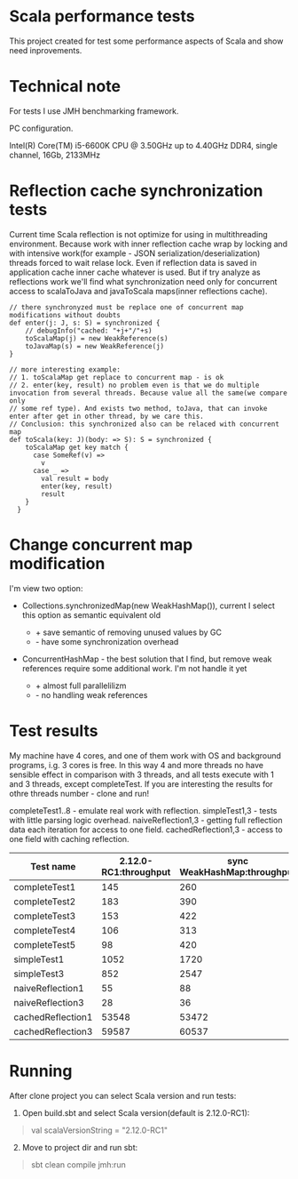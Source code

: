 # Scala performance tests
This project created for test some performance aspects of Scala and show need inprovements. 

# Technical note
For tests I use JMH benchmarking framework.  

PC configuration.

Intel(R) Core(TM) i5-6600K CPU @ 3.50GHz up to 4.40GHz
DDR4, single channel, 16Gb, 2133MHz

# Reflection cache synchronization tests
Current time Scala reflection is not optimize for using in multithreading environment. Because work with inner reflection cache wrap by
locking and with intensive work(for example - JSON serialization/deserialization) threads forced to wait relase lock. Even if reflection 
data is saved in application cache inner cache whatever is used. But if try analyze as reflections work we'll find what synchronization 
need only for concurrent access to scalaToJava and javaToScala maps(inner reflections cache).


```
// there synchronyzed must be replace one of concurrent map modifications without doubts
def enter(j: J, s: S) = synchronized {
    // debugInfo("cached: "+j+"/"+s)
    toScalaMap(j) = new WeakReference(s)
    toJavaMap(s) = new WeakReference(j)
}
```


```
// more interesting example: 
// 1. toScalaMap get replace to concurrent map - is ok
// 2. enter(key, result) no problem even is that we do multiple invocation from several threads. Because value all the same(we compare only
// some ref type). And exists two method, toJava, that can invoke enter after get in other thread, by we care this.
// Conclusion: this synchronized also can be relaced with concurrent map
def toScala(key: J)(body: => S): S = synchronized {
    toScalaMap get key match {
      case SomeRef(v) =>
        v
      case _ =>
        val result = body
        enter(key, result)
        result
    }
  }
```
  
  # Change concurrent map modification
  
  I'm view two option:
   - Collections.synchronizedMap(new WeakHashMap()), current I select this option as semantic equivalent old
     + \+ save semantic of removing unused values by GC
     - \- have some synchronization overhead
     
   - ConcurrentHashMap - the best solution that I find, but remove weak references require some additional work. I'm not handle it yet
     + \+ almost full parallelilizm
     - \- no handling weak references
     
 # Test results
 
  My machine have 4 cores, and one of them work with OS and background programs, i.g. 3 cores is free. In this way 4 and more threads no have sensible effect in comparison with 3 threads, and all tests execute with 1 and 3 threads, except completeTest. If you are interesting the results for othre threads number - clone and run! 
 
 completeTest1..8 - emulate real work with reflection.
 simpleTest1,3 - tests with little parsing logic overhead.
 naiveReflection1,3 - getting full reflection data each iteration for access to one field.
 cachedReflection1,3 - access to one field with caching reflection.

| Test name         | 2.12.0-RC1:throughput | sync WeakHashMap:throughput | ConcurrentHashMap:throughput | threads | Unit   |
|-------------------|-----------------------|-----------------------------|------------------------------|---------|--------|
| completeTest1     | 145                   | 260                         | 274                          | 1       | ops/ms |
| completeTest2     | 183                   | 390                         | 494                          | 2       | ops/ms |
| completeTest3     | 153                   | 422                         | 663                          | 3       | ops/ms |
| completeTest4     | 106                   | 313                         | 769                          | 4       | ops/ms |
| completeTest5     | 98                    | 420                         | 694                          | 8       | ops/ms |
| simpleTest1       | 1052                  | 1720                        | 1714                         | 1       | ops/ms |
| simpleTest3       | 852                   | 2547                        | 4682                         | 3       | ops/ms |
| naiveReflection1  | 55                    | 88                          | 89                           | 1       | ops/ms |
| naiveReflection3  | 28                    | 36                          | 40                           | 3       | ops/ms |
| cachedReflection1 | 53548                 | 53472                       | 53036                        | 1       | ops/ms |
| cachedReflection3 | 59587                 | 60537                       | 60849                        | 3       | ops/ms |

# Running

After clone project you can select Scala version and run tests:

1. Open build.sbt and select Scala version(default is 2.12.0-RC1):
> val scalaVersionString = "2.12.0-RC1"

2. Move to project dir and run sbt:
> sbt clean compile jmh:run
